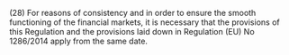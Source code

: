 (28) For reasons of consistency and in order to ensure the smooth functioning of the financial markets, it is necessary that the provisions of this Regulation and the provisions laid down in Regulation (EU) No 1286/2014 apply from the same date.